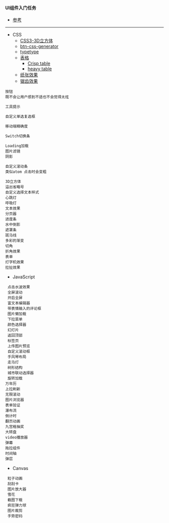 #### **UI组件入门任务**
* [参考](http://ghmagical.com/article/page/id/aqy7vR3DegbG)

* * * * *

* CSS
	*  [CSS3-3D立方体](http://www.html5tricks.com/demo/css3-3d-cube-rotate/index.html)
    * [btn-css-generator](http://www.bestcssbuttongenerator.com/#/8)
    * [typetype](https://github.com/iamdanfox/typetype)
  * [表格](https://colorlib.com/wp/css3-table-templates/)
  	*  [Crisp table](http://codepen.io/stursby/pen/HdiJh)
     *  [heavy table](http://codepen.io/victordarras/pen/hJHAm?editors=0110)
   * [纸张效果](http://www.zhangxinxu.com/wordpress/2011/02/%E5%87%A0%E7%A7%8D%E7%BA%AFcsscss3%E4%B8%8B%E7%9A%84%E7%BA%B8%E5%BC%A0%E6%95%88%E6%9E%9C%E5%B1%95%E7%A4%BA/)
   * [锯齿效果](http://www.softwhy.com/forum.php?mod=viewthread&tid=19089)
   
~~~
按钮
既不会让用户感到不适也不会觉得太炫

工具提示

自定义单选复选框

移动端精确度

Switch切换条

Loading加载
图片滤镜
阴影

自定义滚动条
类似atom 点击时会变粗
 
3D立方体
溢出省略号
自定义选择文本样式
心跳灯
呼吸灯
文本效果
分页器
进度条
水中倒影
遮罩条
斑马线
多彩的渐变
切角
折角效果
表单
打字机效果
拉扯效果
~~~


* JavaScript
~~~
 点击水波效果
 全屏滚动
 开启全屏
 富文本编辑器
 带表情输入的评论框
 图片懒加载
 下拉菜单
 颜色选择器
 幻灯片
 返回顶部
 标签页
 上传图片预览
 自定义滚动框
 手风琴布局
 走马灯
 树形结构
 城市联动选择器
 旋转加载
万年历
上拉刷新
无限滚动
图片浏览器
表单验证
瀑布流
倒计时
翻页动画
九宫格抽奖
大转盘
video播放器
弹幕
拖拉组件
时间轴
弹层
~~~

* Canvas
~~~
 粒子动画
 刮刮卡
 图片放大器
 雪花
 截图下载
 疯狂弹力球
 图片裁剪
 手势密码
~~~
